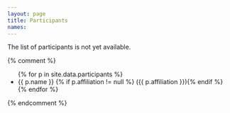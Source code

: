 ```yaml
---
layout: page
title: Participants
names:
---
```


<p class="message">
  The list of participants is not yet available.
</p>

{% comment %}

<ul>
{% for p in site.data.participants %}
  <li>
    {{ p.name }}
    {% if p.affiliation != null %} ({{ p.affiliation }}){% endif %}
  </li>
{% endfor %}
</ul>

{% endcomment %}
